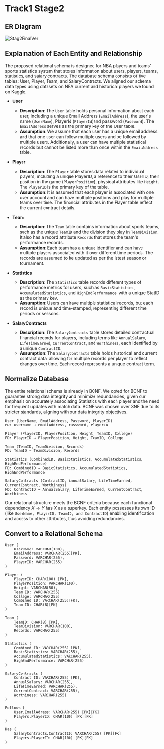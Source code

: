 

# Track1 Stage2

## ER Diagram
![Stag2FinalVer](https://github.com/cs411-alawini/sp24-cs411-team085-TeamCoconut/assets/102498463/86a707eb-2035-4311-be33-090f1c66a4fa)


## Explaination of Each Entity and Relationship

The proposed relational schema is designed for NBA players and teams’ sports statistics system that stores information about users, players, teams, statistics, and salary contracts. The database schema consists of five tables: User, Player, Team, and SalaryContracts. We aligned our schema data types using datasets on NBA current and historical players we found on Kaggle. 


- **User**
  - **Description**: The ```User``` table holds personal information about each user, including a unique Email Address (```EmailAddress```), the user's name (```UserName```), PlayerId (```PlayerId```)and password (```Password```). The ```EmailAddress``` serves as the primary key of the User table.
  - **Assumption**: We assume that each user has a unique email address and that one user can follow multiple users and be followed by multiple users. Additionally, a user can have multiple statistical records but cannot be listed more than once within the ```EmailAddress``` table.

- **Player**
  - **Description**: The ```Player``` table stores data related to individual players, including a unique PlayerID, a reference to their UserID, their position in the game (```PlayerPosition```), physical attributes like ```Height```. The ```PlayerID``` is the primary key of the table.
  - **Assumption**: It is assumed that each player is associated with one user account and can have multiple positions and play for multiple teams over time. The financial attributes in the Player table reflect the current contract details.

- **Team**
  - **Description**: The ```Team``` table contains information about sports teams, such as the unique ```TeamID``` and the division they play in ```TeamDivision```. It also has a record attribute ```Records``` that stores the team's performance records.
  - **Assumption**: Each team has a unique identifier and can have multiple players associated with it over different time periods. The records are assumed to be updated as per the latest season or tournament.

- **Statistics**
  - **Description**: The ```Statistics``` table records different types of performance metrics for users, such as ```BasicStatistics```, ```AccumulatedStatistics```, and ```HighEndPerformance```, with a unique StatID as the primary key.
  - **Assumption**: Users can have multiple statistical records, but each record is unique and time-stamped, representing different time periods or seasons.

- **SalaryContracts**
  - **Description**: The ```SalaryContracts``` table stores detailed contractual financial records for players, including terms like ```AnnualSalary```, ```LifeTimeEarned```, ```CurrentContract```, and ```Worthiness```, each identified by a unique ```ContractID```.
  - **Assumption**: The ```SalaryContracts``` table holds historical and current contract data, allowing for multiple records per player to reflect changes over time. Each record represents a unique contract term.

## Normalize Database

The entire relational schema is already in BCNF. We opted for BCNF to guarantee strong data integrity and minimize redundancies, given our emphasis on accurately associating Statistics with each player and the need for frequent updates with match data. BCNF was chosen over 3NF due to its stricter standards, aligning with our data integrity objectives.

```
User (UserName, EmailAddress, Password, PlayerID)
FD: UserName → EmailAddress, Password, PlayerID

Player (PlayerID, PlayerPosition, Height, TeamID, College)
FD: PlayerID → PlayerPosition, Height, TeamID, College

Team (TeamID, TeamDivision, Records)
FD: TeamID → TeamDivision, Records

Statistics (CombinedID, BasicStatistics, AccumulatedStatistics, HighEndPerformance)
FD: CombinedID → BasicStatistics, AccumulatedStatistics, HighEndPerformance

SalaryContracts (ContractID, AnnualSalary, LifeTimeEarned, CurrentContract, Worthiness)
FD: ContractID → AnnualSalary, LifeTimeEarned, CurrentContract, Worthiness
```

Our relational structure meets the BCNF criteria because each functional dependency $X\to Y$ has $X$ as a superkey. Each entity possesses its own ID (like ```UserName, PlayerID, TeamID, and ContractID```) enabling identification and access to other attributes, thus avoiding redundancies. 

## Convert to a Relational Schema

```
User (
    UserName: VARCHAR(100),
    EmailAddress: VARCHAR(255)[PK],
    Password: VARCHAR(255),
    PlayerID: VARCHAR(255)
)

Player (
    PlayerID: CHAR(100) [PK],
    PlayerPosition: VARCHAR(100),
    Height: VARCHAR(50),
    Team ID: VARCHAR(255)
    College: VARCHAR(255)
    Combined ID: VARCHAR(255)[FK],
    Team ID: CHAR(8)[FK]
)

Team (
    TeamID: CHAR(8) [PK],
    TeamDivision: VARCHAR(100),
    Records: VARCHAR(255)
)

Statistics (
    Combined ID: VARCHAR(255) [PK],
    BasicStatistics: VARCHAR(255),
    AccumulatedStatistics: VARCHAR(255),
    HighEndPerformance: VARCHAR(255)
)

SalaryContracts (
    Contract ID: VARCHAR(255) [PK],
    AnnualSalary: VARCHAR(255),
    LifeTimeEarned: VARCHAR(255),
    CurrentContract: VARCHAR(255),
    Worthiness: VARCHAR(255)
)

Follows (
    User.EmailAdress: VARCHAR(255) [PK][FK]
    Players.PlayerID: CHAR(100) [PK][FK]
)

Has (
    SalaryContracts.ContractID: VARCHAR(255) [PK][FK]
    Players.PlayerID: CHAR(100) [PK][FK]
)
```
